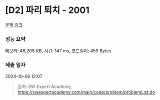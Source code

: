 # [D2] 파리 퇴치 - 2001 

[문제 링크](https://swexpertacademy.com/main/code/problem/problemDetail.do?contestProbId=AV5PzOCKAigDFAUq) 

### 성능 요약

메모리: 48,208 KB, 시간: 147 ms, 코드길이: 459 Bytes

### 제출 일자

2024-10-06 12:07



> 출처: SW Expert Academy, https://swexpertacademy.com/main/code/problem/problemList.do